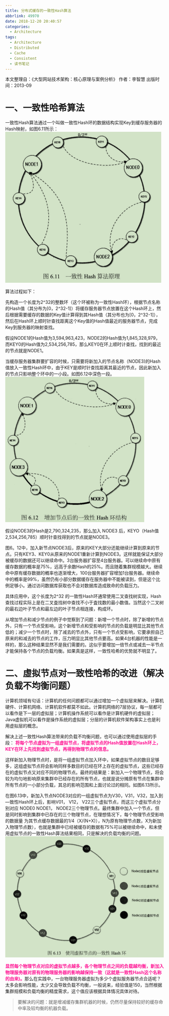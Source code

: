 ```yaml
---
title: 分布式缓存的一致性Hash算法
abbrlink: 49970
date: 2018-12-20 20:40:57
categories:
  - Architecture
tags:
  - Architecture
  - Distributed
  - Cache
  - Consistent
  - 读书笔记
---
```


本文整理自：《大型网站技术架构：核心原理与案例分析》 
作者：李智慧
出版时间：2013-09

<!-- more -->

# 一、一致性哈希算法
一致性Hash算法通过一个叫做一致性Hash环的数据结构实现Key到缓存服务器的Hash映射，如图6.11所示：
![](/images/distributed-cache-consistent-hash-algorithm/611.png)

算法过程如下：

先构造一个长度为2^32的整数环（这个环被称为一致性Hash环），根据节点名称的Hash值（其分布为[0，2^32-1]）将缓存服务器节点放置在这个Hash环上，然后根据需要缓存的数据的Key值计算得到其Hash值（其分布也为[0，2^32-1]），然后在Hash环上顺时针查找距离这个Key值的Hash值最近的服务器节点，完成Key到服务器的映射查找。

假设NODE1的Hash值为3,594,963,423，NODE2的Hash值为1,845,328,979，而KEY0的Hash值为2,534,256,785，那么KEY0在环上顺时计查找，找到的最近的节点就是NODE1。

当缓存服务器集群要扩容的时候，只需要将新加入的节点名称（NODE3)的Hash 值放入一致性Hash环中，由于KEY是顺时针查找距离其最近的节点，因此新加入的节点只影响整个环中的一小段。如图6.12中深色一段。
![](/images/distributed-cache-consistent-hash-algorithm/612.png)

假设NODE3的Hash是2,790,324,235，那么加入 NODE3 后，KEYO（Hash值 2,534,256,785）顺时针查找得到的节点就是NODE3。

图6。12中，加入新节点NODE3后，原来的KEY大部分还能继续计算到原来的节点。只有KEY3、KEY0从原来的NODE1重新计算到NODE3。这样就能保证大部分被缓存的数据还可以继续命中。3台服务器扩容至4台服务器。可以继续命中原有缓存数据的概率是75%，远高于余数Hash的25%。而且随着集群规模越大。继续命中原有缓存数据的槪率也逐渐增大，100台服务器扩容增加1台服务器。继续命中的槪率是99%，虽然仍有小部分数据缓存在服务器中不能被读到，但是这个比例足够小。通过访问数据库获取也不会对数据库造成致命的负载压力。

具体应用中，这个长度为2^32 的一致性Hash环通常使用二叉查找树实现，Hash查找过程实际上是在二叉査找树中查找不小于査找数的最小数值。当然这个二叉树的最右边叶子节点和最左边的叶子节点相连接，构成环。

从增加节点和减少节点的例子中觉察到了问题：新增一个节点时，除了新增的节点外，只有一个节点受影响，这个新增节点和受影响的节点的负载是明显比其他节点低的；减少一个节点时，除了减去的节点外，只有一个节点受影响，它要承担自己原来的和减去的节点的工作，压力明显比其他节点要高。如果4台机器的性能是一样的，那么这种结果显然不是我们需要的。这似乎要增加一倍节点或减去一半节点才能保持各个节点的负载均衡。如果真是这样，一致性哈希的优势就不明显了。

# 二、虛拟节点对一致性哈希的改进（解决负载不均衡问题）
计算机领域有句话：计算机的任何问题都可以通过增加一个虚拟层来解决。计算机硬件、计算机网络、计算机软件都莫不如此。计算机网络的7层协议，每一层都可以看作是下一层的虚拟层；计算机操作系统可以看作是计算机硬件的虚拟层；Java虚拟机可以看作是操作系统的虚拟层；分层的计算机软件架构事实上也是利用虚拟层的概念。

解决上述一致性Hash算法带来的负载不均衡问题，也可以通过使用虚拟层的手段： <font color=DeepPink>**将每个节点虚拟为一组虚拟节点，将虚拟节点的Hash值放置在Hash环上，KEY在环上先找到虚拟节点，再得到物理节点的信息。**</font>

这样新加入物理节点时，是将一组虚拟节点加入环中，如果虚拟节点的数目足够多，这组虚拟节点将会影响同样多数目的已经在环上存在的虚拟节点，这些已经存在的虚拟节点又对应不同的物理节点。最终的结果是：新加入一个物理节点，将会较为均匀地影响原来集群中已经存在的所有节点，也就是说分摊原有节点在集群中所有节点的一小部分负载，其总的影响范围和上面讨论过的相同。如图6.13所示。

在图6.13中，新加入节点NODE3对应的一组虚拟节点为V30，V31，V32，加入到 —致性Hash环上后，影响V01， V12， V22三个虚拟节点，而这三个虚拟节点分别对应 NODE0 NODE1， NODE2三个物理节点。最终集群中加入一个节点，但是同时影响到集群中已存在的三个物理节点，在理想情况下，每个物理节点受影响的数据量 为其节点缓存数据最的1/4（X/(N+X)），N为原有物理节点数，X为新加入物理节点数），也就是集群中已经被缓存的数据有75%可以被继续命中，和未使用虚拟节点的一致性Hash算法结果相同，只是解决的负载均衡的问题。
![](/images/distributed-cache-consistent-hash-algorithm/613.png)

<font color=DeepPink>**显然每个物理节点对应的虚拟节点越多，各个物理节点之间的负载越均衡，新加入物理服务器对原有的物理服务器的影响越保持一致（这就是一致性Hash这个名称的由来)。**</font>那么在实践中，一台物理服务器虚拟为多少个虚拟服务器节点合适呢？太多会影响性能，太少又会导致负载不均衡，一般说来，经验值是150，当然根据集群规模和负载均衡的精度需求，这个值应该根据具体情况具体对待。

> 要解决的问题：就是增减缓存集群机器的时候，仍然尽量保持较好的缓存命中率及较均衡的机器负载。